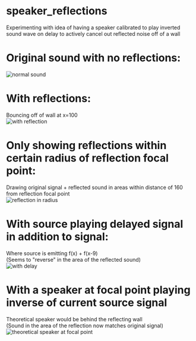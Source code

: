 # speaker_reflections
Experimenting with idea of having a speaker calibrated to play inverted sound wave on delay to actively cancel out reflected noise off of a wall

# Original sound with no reflections:
![normal sound](video_saves/gif/original_no_reflections.gif)

# With reflections:
Bouncing off of wall at x=100<br>
![with reflection](video_saves/gif/correct_reflection_point.gif)

# Only showing reflections within certain radius of reflection focal point:
Drawing original signal + reflected sound in areas within distance of 160 from reflection focal point<br>
![reflection in radius](video_saves/gif/correct_reflection_point_show_in_radius.gif)

# With source playing delayed signal in addition to signal:
Where source is emitting f(x) + f(x-9)<br>
(Seems to "reverse" in the area of the reflected sound)<br>
![with delay](video_saves/gif/delay_90.gif)


# With a speaker at focal point playing inverse of current source signal
Theoretical speaker would be behind the reflecting wall<br>
(Sound in the area of the reflection now matches original signal)<br>
![theoretical speaker at focal point](video_saves/gif/speaker_inverting_at_reflection_point.gif)
